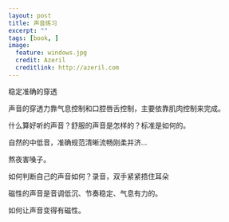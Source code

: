 ```yaml
---
layout: post
title: 声音练习
excerpt: ""
tags: [book, ]
image:
  feature: windows.jpg
  credit: Azeril
  creditlink: http://azeril.com
---
```


稳定准确的穿透

声音的穿透力靠气息控制和口腔唇舌控制，主要依靠肌肉控制来完成。

什么算好听的声音？舒服的声音是怎样的？标准是如何的。

自然的中低音，准确规范清晰流畅刚柔并济...

熬夜害嗓子。

如何判断自己的声音如何？录音，双手紧紧捂住耳朵

磁性的声音是音调低沉、节奏稳定、气息有力的。

如何让声音变得有磁性。